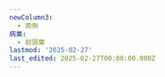 ```yaml
---
newColumn3:
  - 両側
病巣:
  - 前頭葉
lastmod: '2025-02-27'
last_edited: 2025-02-27T00:00:00.000Z
---
```



